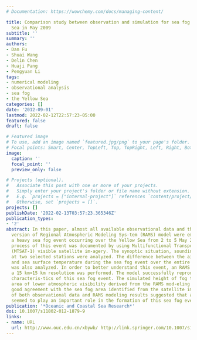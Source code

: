 ```yaml
---
# Documentation: https://wowchemy.com/docs/managing-content/

title: Comparison study between observation and simulation for sea fog over the Yellow
  Sea in May 2009
subtitle: ''
summary: ''
authors:
- Dan Fu
- Shuai Wang
- Delin Chen
- Huaji Pang
- Pengyuan Li
tags:
- numerical modeling
- observational analysis
- sea fog
- the Yellow Sea
categories: []
date: '2012-09-01'
lastmod: 2022-02-12T22:57:23-05:00
featured: false
draft: false

# Featured image
# To use, add an image named `featured.jpg/png` to your page's folder.
# Focal points: Smart, Center, TopLeft, Top, TopRight, Left, Right, BottomLeft, Bottom, BottomRight.
image:
  caption: ''
  focal_point: ''
  preview_only: false

# Projects (optional).
#   Associate this post with one or more of your projects.
#   Simply enter your project's folder or file name without extension.
#   E.g. `projects = ["internal-project"]` references `content/project/deep-learning/index.md`.
#   Otherwise, set `projects = []`.
projects: []
publishDate: '2022-02-13T03:57:23.365346Z'
publication_types:
- '2'
abstract: In this paper, almost all available observational data and the latest 6.0
  version of Regional Atmospheric Modeling Sys-tem (RAMS) model were employed to investigate
  a heavy sea fog event occurring over the Yellow Sea from 2 to 5 May 2009. The evolutionary
  process of this event was documented by using Multifunctional Transport Satellites-1
  (MTSAT-1) visible satellite im-agery. The synoptic situation, sounding profiles
  at two selected stations were analyzed. The difference between the air temperature
  and sea surface temperature during the sea fog event over the entire sea region
  was also analyzed. In order to better understand this event, an RAMS modeling with
  a 15 km×15 km resolution was performed. The model successfully reproduced the main
  characteris-tics of this sea fog event. The simulated height of fog top and the
  area of lower atmospheric visibility derived from the RAMS mod-eling results showed
  good agreement with the sea fog area identified from the satellite imagery. Examinations
  of both observational data and RAMS modeling results suggested that advection cooling
  seemed to play an important role in the formation of this sea fog event.
publication: '*Oceanic and Coastal Sea Research*'
doi: 10.1007/s11802-012-1879-9
links:
- name: URL
  url: http://www.ouc.edu.cn/xbywb/ http://link.springer.com/10.1007/s11802-012-1879-9
---
```

